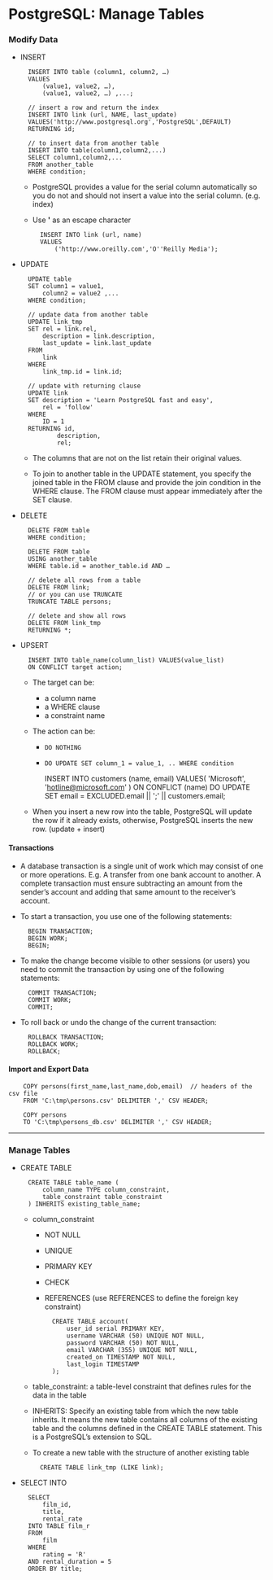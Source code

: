 # PostgreSQL: Manage Tables

### Modify Data
* INSERT
    
        INSERT INTO table (column1, column2, …)
        VALUES
            (value1, value2, …),
            (value1, value2, …) ,...;

        // insert a row and return the index
        INSERT INTO link (url, NAME, last_update)
        VALUES('http://www.postgresql.org','PostgreSQL',DEFAULT) 
        RETURNING id;

        // to insert data from another table
        INSERT INTO table(column1,column2,...)
        SELECT column1,column2,...
        FROM another_table
        WHERE condition;

    * PostgreSQL provides a value for the serial column automatically so you do not and should not insert a value into the serial column. (e.g. index)

    * Use **'** as an escape character

            INSERT INTO link (url, name)
            VALUES
                ('http://www.oreilly.com','O''Reilly Media');

* UPDATE

        UPDATE table
        SET column1 = value1,
            column2 = value2 ,...
        WHERE condition;
 
        // update data from another table
        UPDATE link_tmp
        SET rel = link.rel,
            description = link.description,
            last_update = link.last_update
        FROM
            link
        WHERE
            link_tmp.id = link.id;

        // update with returning clause
        UPDATE link
        SET description = 'Learn PostgreSQL fast and easy',
            rel = 'follow'
        WHERE
            ID = 1 
        RETURNING id,
                description,
                rel;

    * The columns that are not on the list retain their original values.

    * To join to another table in the UPDATE statement, you specify the joined table in the FROM clause and provide the join condition in the WHERE clause. The FROM clause must appear immediately after the SET clause.

* DELETE

        DELETE FROM table
        WHERE condition;

        DELETE FROM table
        USING another_table
        WHERE table.id = another_table.id AND …

        // delete all rows from a table
        DELETE FROM link;
        // or you can use TRUNCATE
        TRUNCATE TABLE persons;

        // delete and show all rows
        DELETE FROM link_tmp 
        RETURNING *;

* UPSERT
    
        INSERT INTO table_name(column_list) VALUES(value_list)
        ON CONFLICT target action;

    * The target can be:
        * a column name
        * a WHERE clause
        * a constraint name

    * The action can be:
        * `DO NOTHING`
        * `DO UPDATE SET column_1 = value_1, .. WHERE condition`

            INSERT INTO customers (name, email)
            VALUES( 'Microsoft',
                    'hotline@microsoft.com' ) 
            ON CONFLICT (name) 
            DO
                UPDATE
                SET email = EXCLUDED.email || ';' || customers.email;

    * When you insert a new row into the table, PostgreSQL will update the row if it already exists, otherwise, PostgreSQL inserts the new row. (update + insert)

#### Transactions
* A database transaction is a single unit of work which may consist of one or more operations. E.g. A transfer from one bank account to another. A complete transaction must ensure subtracting an amount from the sender’s account and adding that same amount to the receiver’s account.

* To start a transaction, you use one of the following statements:

        BEGIN TRANSACTION;
        BEGIN WORK;
        BEGIN;

* To make the change become visible to other sessions (or users) you need to commit the transaction by using one of the following statements:

        COMMIT TRANSACTION;
        COMMIT WORK;
        COMMIT;

* To roll back or undo the change of the current transaction:

        ROLLBACK TRANSACTION;
        ROLLBACK WORK;
        ROLLBACK;

#### Import and Export Data

        COPY persons(first_name,last_name,dob,email)  // headers of the csv file
        FROM 'C:\tmp\persons.csv' DELIMITER ',' CSV HEADER;

        COPY persons 
        TO 'C:\tmp\persons_db.csv' DELIMITER ',' CSV HEADER;

-----

### Manage Tables
* CREATE TABLE

        CREATE TABLE table_name (
            column_name TYPE column_constraint,
            table_constraint table_constraint
        ) INHERITS existing_table_name;

    * column_constraint
        * NOT NULL
        * UNIQUE
        * PRIMARY KEY
        * CHECK
        * REFERENCES (use REFERENCES to define the foreign key constraint)

                CREATE TABLE account(
                    user_id serial PRIMARY KEY,
                    username VARCHAR (50) UNIQUE NOT NULL,
                    password VARCHAR (50) NOT NULL,
                    email VARCHAR (355) UNIQUE NOT NULL,
                    created_on TIMESTAMP NOT NULL,
                    last_login TIMESTAMP
                );


    * table_constraint: a table-level constraint that defines rules for the data in the table
    * INHERITS: Specify an existing table from which the new table inherits. It means the new table contains all columns of the existing table and the columns defined in the CREATE TABLE statement. This is a PostgreSQL’s extension to SQL.

    * To create a new table with the structure of another existing table

            CREATE TABLE link_tmp (LIKE link);

* SELECT INTO

        SELECT
            film_id,
            title,
            rental_rate
        INTO TABLE film_r
        FROM
            film
        WHERE
            rating = 'R'
        AND rental_duration = 5
        ORDER BY title;